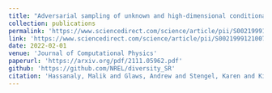 ```yaml
---
title: "Adversarial sampling of unknown and high-dimensional conditional distributions"
collection: publications
permalink: 'https://www.sciencedirect.com/science/article/pii/S0021999121007488'
link: 'https://www.sciencedirect.com/science/article/pii/S0021999121007488'
date: 2022-02-01
venue: 'Journal of Computational Physics'
paperurl: 'https://arxiv.org/pdf/2111.05962.pdf'
github: 'https://github.com/NREL/diversity_SR'
citation: 'Hassanaly, Malik and Glaws, Andrew and Stengel, Karen and King, Ryan N., (2022). &quot; Adversarial sampling of unknown and high-dimensional conditional distributions.&quot; <i>Journal of Computational Physics</i>. 450, 110853.'
---
```

